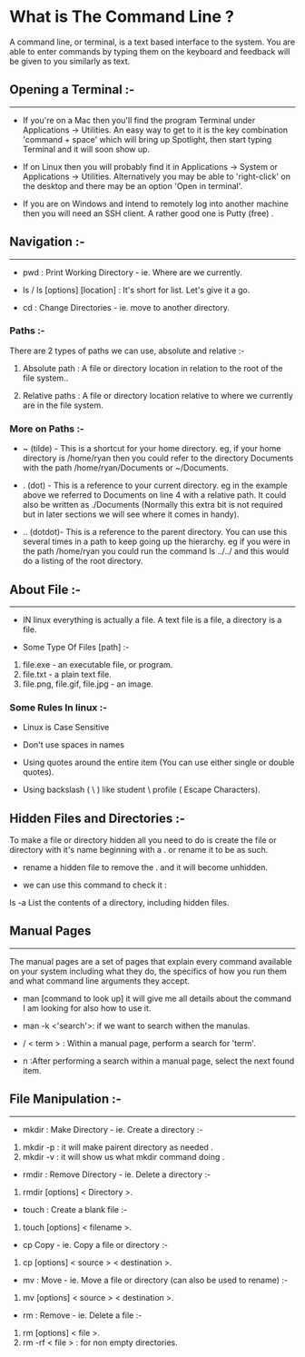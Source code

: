# What is The Command Line ?

A command line, or terminal, is a text based interface to the system. You are able to enter commands by typing them on the keyboard and feedback will be given to you similarly as text.

## Opening a Terminal :-

---

- If you're on a Mac then you'll find the program Terminal under Applications -> Utilities. An easy way to get to it is the key combination 'command + space' which will bring up Spotlight, then start typing Terminal and it will soon show up.

- If on Linux then you will probably find it in Applications -> System or Applications -> Utilities. Alternatively you may be able to 'right-click' on the desktop and there may be an option 'Open in terminal'.

- If you are on Windows and intend to remotely log into another machine then you will need an SSH client. A rather good one is Putty (free) .

## Navigation :-

---

- pwd : Print Working Directory - ie. Where are we currently.

- ls / ls [options] [location] : It's short for list. Let's give it a go.

- cd : Change Directories - ie. move to another directory.

### Paths :-

There are 2 types of paths we can use, absolute and relative :-

1. Absolute path : A file or directory location in relation to the root of the file system..

2. Relative paths : A file or directory location relative to where we currently are in the file system.

### More on Paths :-

- ~ (tilde) - This is a shortcut for your home directory. eg, if your home directory is /home/ryan then you could refer to the directory Documents with the path /home/ryan/Documents or ~/Documents.

- . (dot) - This is a reference to your current directory. eg in the example above we referred to Documents on line 4 with a relative path. It could also be written as ./Documents (Normally this extra bit is not required but in later sections we will see where it comes in handy).

- .. (dotdot)- This is a reference to the parent directory. You can use this several times in a path to keep going up the hierarchy. eg if you were in the path /home/ryan you could run the command ls ../../ and this would do a listing of the root directory.

## About File :-

---

- IN linux everything is actually a file. A text file is a file, a directory is a file.

- Some Type Of Files [path] :-

1. file.exe - an executable file, or program.
2. file.txt - a plain text file.
3. file.png, file.gif, file.jpg - an image.

### Some Rules In linux :-

- Linux is Case Sensitive

- Don't use spaces in names

- Using quotes around the entire item (You can use either single or double quotes).

- Using backslash ( \ ) like student \ profile ( Escape Characters).

## Hidden Files and Directories :-

To make a file or directory hidden all you need to do is create the file or directory with it's name beginning with a . or rename it to be as such.

- rename a hidden file to remove the . and it will become unhidden.

- we can use this command to check it :

ls -a List the contents of a directory, including hidden files.

## Manual Pages

---

The manual pages are a set of pages that explain every command available on your system including what they do, the specifics of how you run them and what command line arguments they accept.

- man [command to look up] it will give me all details about the command I am looking for also how to use it.

- man -k <'search'>: if we want to search withen the manulas.

- / < term > : Within a manual page, perform a search for 'term'.

- n :After performing a search within a manual page, select the next found item.

## File Manipulation :-

---

- mkdir : Make Directory - ie. Create a directory :-

1. mkdir -p : it will make pairent directory as needed .
2. mkdir -v : it will show us what mkdir command doing .

- rmdir : Remove Directory - ie. Delete a directory :-

1. rmdir [options] < Directory >.

- touch : Create a blank file :-

1. touch [options] < filename >.

- cp Copy - ie. Copy a file or directory :-

1. cp [options] < source > < destination >.

- mv : Move - ie. Move a file or directory (can also be used to rename) :-

1. mv [options] < source > < destination >.

- rm : Remove - ie. Delete a file :-

1. rm [options] < file >.
2. rm -rf < file > : for non empty directories.
